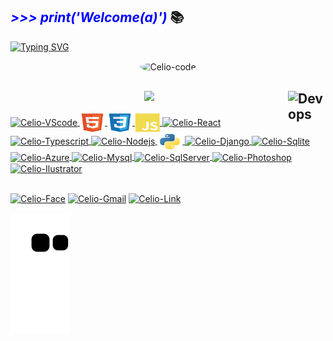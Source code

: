 ## <i> <font color="blue"> >>> print('Welcome(a)') </font> </i> 📚
[![Typing SVG](https://readme-typing-svg.demolab.com?font=Bree+Serif&duration=4000&pause=700&color=4EAAF7&center=true&vCenter=true&width=1000&height=20&lines=Ol%C3%A1%2C+meu+nome+%C3%A9+Celio+Amaral;Sou+graduado+em+Sistemas+de+Informa%C3%A7%C3%A3o;Apaixonado+por+tecnologia+e+inova%C3%A7%C3%A3o)](https://git.io/typing-svg)
<div align="center">
  <img align="center" alt="Celio-code" height="150" widith= "150" style="border-radius: 50%;" src="https://github.com/rajaprerak/rajaprerak/blob/master/developer.gif">
</div>

## <img align="right" alt="Devops" height="50" width="60" src="https://user-images.githubusercontent.com/85323953/189705648-ba4e073c-caa9-43ae-a31c-107f29228f3a.png">

<div align="center">
  <a href="https://github.com/CelioAmaral">
  <img height="180em" src="https://github-readme-stats.vercel.app/api/top-langs/?username=CelioAmaral&layout=compact&langs_count=7&theme=monokaivibrant"/>
</div>
<div style="display: inline_block"><br>
  <img align="center" alt="Celio-VScode" height="30" width="40" src="https://cdn.jsdelivr.net/gh/devicons/devicon/icons/vscode/vscode-original.svg">
  <img align="center" alt="Celio-HTML" height="30" width="40" src="https://raw.githubusercontent.com/devicons/devicon/master/icons/html5/html5-original.svg">
  <img align="center" alt="Celio-CSS" height="30" width="40" src="https://raw.githubusercontent.com/devicons/devicon/master/icons/css3/css3-original.svg">
  <img align="center" alt="Celio-Js" height="30" width="40" src="https://raw.githubusercontent.com/devicons/devicon/master/icons/javascript/javascript-plain.svg">
  <img align="center" alt="Celio-React" height="30" width="40" src="https://cdn.jsdelivr.net/gh/devicons/devicon/icons/react/react-original-wordmark.svg">
  <img align="center" alt="Celio-Typescript" height="30" width="40" src="https://cdn.jsdelivr.net/gh/devicons/devicon/icons/typescript/typescript-original.svg">
  <img align="center" alt="Celio-Nodejs" height="30" width="40" src="https://cdn.jsdelivr.net/gh/devicons/devicon/icons/nodejs/nodejs-original.svg">
  <img align="center" alt="Celio-Python" height="30" width="40" src="https://raw.githubusercontent.com/devicons/devicon/master/icons/python/python-original.svg">
  <img align="center" alt="Celio-Django" height="50" width="60" src="https://cdn.jsdelivr.net/gh/devicons/devicon/icons/django/django-plain-wordmark.svg">
  <img align="center" alt="Celio-Sqlite" height="50" width="60" src="https://cdn.jsdelivr.net/gh/devicons/devicon/icons/sqlite/sqlite-original-wordmark.svg">
  <img align="center" alt="Celio-Azure" height="60" width="60" src="https://cdn.jsdelivr.net/gh/devicons/devicon/icons/azure/azure-original-wordmark.svg">
  <img align="center" alt="Celio-Mysql" height="50" width="60" src="https://cdn.jsdelivr.net/gh/devicons/devicon/icons/mysql/mysql-original-wordmark.svg">
  <img align="center" alt="Celio-SqlServer" height="60" width="70" src="https://cdn.jsdelivr.net/gh/devicons/devicon/icons/microsoftsqlserver/microsoftsqlserver-plain-wordmark.svg">
  <img align="center" alt="Celio-Photoshop" height="30" width="40" src="https://cdn.jsdelivr.net/gh/devicons/devicon/icons/photoshop/photoshop-plain.svg">
  <img align="center" alt="Celio-Ilustrator" height="30" width="40" src="https://cdn.jsdelivr.net/gh/devicons/devicon/icons/illustrator/illustrator-plain.svg">
</div>

##

<div> 
  <a href="https://www.facebook.com/CelioSilvaiD" target="_blank"><img align="center" alt="Celio-Face" height="30" width="90" src="https://img.shields.io/badge/Facebook-1877F2?style=flat&logo=facebook&logoColor=white" target="_blank"></a> 
  <a href = "mailto:celiosilvaibf@gmail.com"><img align="center" alt="Celio-Gmail" height="30" width="90" src="https://img.shields.io/badge/-Gmail-%23333?style=flat&logo=gmail&logoColor=white" target="_blank"></a>
  <a href="https://br.linkedin.com/in/celio-da-silva-do-amaral-93b707248" target="_blank"><img align="center" alt="Celio-Link" height="30" width="90" src="https://img.shields.io/badge/-LinkedIn-%230077B5?style=flat&logo=linkedin&logoColor=white" target="_blank"></a> 
  
 ![Snake animation](https://github.com/CelioAmaral/CelioAmaral/blob/output/github-contribution-grid-snake.svg)
 
</div>

